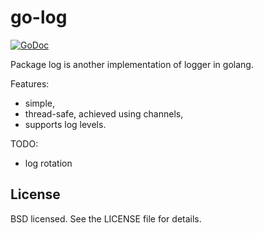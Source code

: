 go-log
===
[![GoDoc](https://godoc.org/github.com/jkusniar/go-log?status.svg)](https://godoc.org/github.com/jkusniar/go-log)

Package log is another implementation of logger in golang.

Features:

* simple,
* thread-safe, achieved using channels,
* supports log levels.

TODO:

* log rotation

## License

BSD licensed. See the LICENSE file for details.
